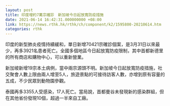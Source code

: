 ```yaml
---
layout: post
title: 印度增約7萬宗確診　新加坡今日起放寬防疫措施
date: 2021-06-14 16:42:31.000000000 +08:00
link: https://news.rthk.hk/rthk/ch/component/k2/1595800-20210614.htm
categories: rthk
---
```


印度的新型肺炎疫情持續緩和，單日新增70421宗確診個案，是3月31日以來最少，再多3921名患者死亡。全國多個地區今日起放寬防疫限制，其中首都新德里的所有商店和購物中心，可以重新營業。

新加坡新增19宗本土病例，當中兩宗源頭不明。新加坡今日起放寬防疫措施，社交聚會人數上限由兩人增至5人，旅遊景點的可接待訪客人數，亦增到原有容量的五成，不少民眾到動物園參觀。

泰國再多3355人受感染，17人死亡。當局說，首都曼谷未發現新的感染群組，但在其他省份發現10個，超過一半來自工廠。
